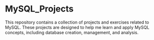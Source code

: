 # MySQL_Projects
This repository contains a collection of projects and exercises related to MySQL. These projects are designed to help me learn and apply MySQL concepts, including database creation, management, and analysis.
